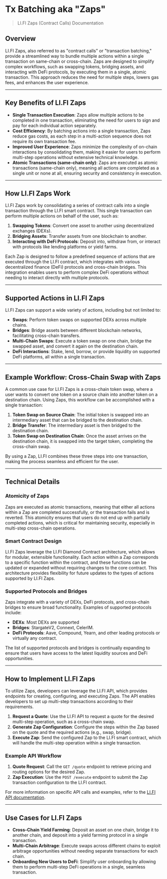 # Tx Batching aka "Zaps"

> LI.FI Zaps (Contract Calls) Documentation

## Overview

LI.FI Zaps, also referred to as "contract calls" or "transaction batching," provide a streamlined way to bundle multiple actions within a single transaction on same-chain or cross-chain. Zaps are designed to simplify complex workflows, such as swapping tokens, bridging assets, and interacting with DeFi protocols, by executing them in a single, atomic transaction. This approach reduces the need for multiple steps, lowers gas fees, and enhances the user experience.

***

## Key Benefits of LI.FI Zaps

* **Single Transaction Execution**: Zaps allow multiple actions to be completed in one transaction, eliminating the need for users to sign and pay for each individual action separately.
* **Cost Efficiency**: By batching actions into a single transaction, Zaps reduce gas costs, as each step in a multi-action sequence does not require its own transaction fee.
* **Improved User Experience**: Zaps minimize the complexity of on-chain interactions by consolidating them, making it easier for users to perform multi-step operations without extensive technical knowledge.
* **Atomic Transactions (same-chain only)**: Zaps are executed as atomic transactions (same-chain only), meaning all actions are completed as a single unit or none at all, ensuring security and consistency in execution.

***

## How LI.FI Zaps Work

LI.FI Zaps work by consolidating a series of contract calls into a single transaction through the LI.FI smart contract. This single transaction can perform multiple actions on behalf of the user, such as:

1. **Swapping Tokens**: Convert one asset to another using decentralized exchanges (DEXs).
2. **Bridging Assets**: Transfer assets from one blockchain to another.
3. **Interacting with DeFi Protocols**: Deposit into, withdraw from, or interact with protocols like lending platforms or yield farms.

Each Zap is designed to follow a predefined sequence of actions that are executed through the LI.FI contract, which integrates with various decentralized finance (DeFi) protocols and cross-chain bridges. This integration enables users to perform complex DeFi operations without needing to interact directly with multiple protocols.

***

## Supported Actions in LI.FI Zaps

LI.FI Zaps can support a wide variety of actions, including but not limited to:

* **Swaps**: Perform token swaps on supported DEXs across multiple chains.
* **Bridges**: Bridge assets between different blockchain networks, facilitating cross-chain transfers.
* **Multi-Chain Swaps**: Execute a token swap on one chain, bridge the swapped asset, and convert it again on the destination chain.
* **DeFi Interactions**: Stake, lend, borrow, or provide liquidity on supported DeFi platforms, all within a single transaction.

***

## Example Workflow: Cross-Chain Swap with Zaps

A common use case for LI.FI Zaps is a cross-chain token swap, where a user wants to convert one token on a source chain into another token on a destination chain. Using Zaps, this workflow can be accomplished with a single transaction:

1. **Token Swap on Source Chain**: The initial token is swapped into an intermediary asset that can be bridged to the destination chain.
2. **Bridge Transfer**: The intermediary asset is then bridged to the destination chain.
3. **Token Swap on Destination Chain**: Once the asset arrives on the destination chain, it is swapped into the target token, completing the cross-chain swap.

By using a Zap, LI.FI combines these three steps into one transaction, making the process seamless and efficient for the user.

***

## Technical Details

### Atomicity of Zaps

Zaps are executed as atomic transactions, meaning that either all actions within a Zap are completed successfully, or the transaction fails and is reverted. This atomicity ensures that users do not end up with partially completed actions, which is critical for maintaining security, especially in multi-step cross-chain operations.

### Smart Contract Design

LI.FI Zaps leverage the LI.FI Diamond Contract architecture, which allows for modular, extensible functionality. Each action within a Zap corresponds to a specific function within the contract, and these functions can be updated or expanded without requiring changes to the core contract. This architecture provides flexibility for future updates to the types of actions supported by LI.FI Zaps.

### Supported Protocols and Bridges

Zaps integrate with a variety of DEXs, DeFi protocols, and cross-chain bridges to ensure broad functionality. Examples of supported protocols include:

* **DEXs**: Most DEXs are supported
* **Bridges**: StargateV2, Connext, CelerIM.
* **DeFi Protocols**: Aave, Compound, Yearn, and other leading protocols or virtually any contract.

The list of supported protocols and bridges is continually expanding to ensure that users have access to the latest liquidity sources and DeFi opportunities.

***

## How to Implement LI.FI Zaps

To utilize Zaps, developers can leverage the LI.FI API, which provides endpoints for creating, configuring, and executing Zaps. The API enables developers to set up multi-step transactions according to their requirements.

1. **Request a Quote**: Use the LI.FI API to request a quote for the desired multi-step operation, such as a cross-chain swap.
2. **Generate Zap Configuration**: Configure the steps within the Zap based on the quote and the required actions (e.g., swap, bridge).
3. **Execute Zap**: Send the configured Zap to the LI.FI smart contract, which will handle the multi-step operation within a single transaction.

### Example API Workflow

1. **Quote Request**: Call the `GET /quote` endpoint to retrieve pricing and routing options for the desired Zap.
2. **Zap Execution**: Use the `POST /execute` endpoint to submit the Zap transaction configuration to the LI.FI contract.

For more information on specific API calls and examples, refer to the [LI.FI API documentation](https://docs.li.fi/li.fi-api/).

***

## Use Cases for LI.FI Zaps

* **Cross-Chain Yield Farming**: Deposit an asset on one chain, bridge it to another chain, and deposit into a yield farming protocol in a single transaction.
* **Multi-Chain Arbitrage**: Execute swaps across different chains to exploit arbitrage opportunities without needing separate transactions for each chain.
* **Onboarding New Users to DeFi**: Simplify user onboarding by allowing them to perform multi-step DeFi operations in a single, seamless transaction.

